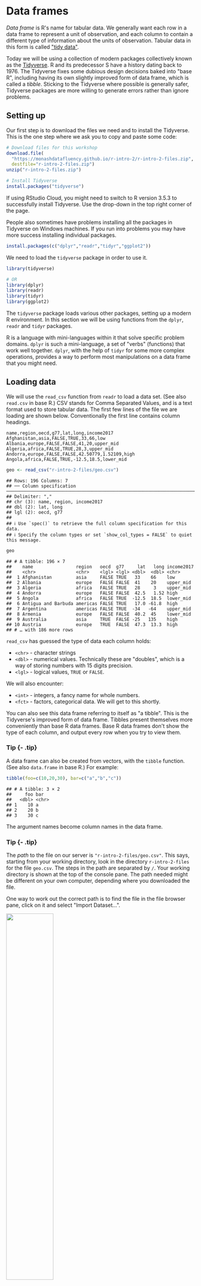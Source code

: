 # Data frames



*Data frame* is R's name for tabular data. We generally want each row in a data frame to represent a unit of observation, and each column to contain a different type of information about the units of observation. Tabular data in this form is called ["tidy data"](http://vita.had.co.nz/papers/tidy-data.html).

Today we will be using a collection of modern packages collectively known as the [Tidyverse](https://www.tidyverse.org/). R and its predecessor S have a history dating back to 1976. The Tidyverse fixes some dubious design decisions baked into "base R", including having its own slightly improved form of data frame, which is called a *tibble*. Sticking to the Tidyverse where possible is generally safer, Tidyverse packages are more willing to generate errors rather than ignore problems.


## Setting up

Our first step is to download the files we need and to install the Tidyverse. This is the one step where we ask you to copy and paste some code:


```r
# Download files for this workshop
download.file(
  "https://monashdatafluency.github.io/r-intro-2/r-intro-2-files.zip",
  destfile="r-intro-2-files.zip")
unzip("r-intro-2-files.zip")

# Install Tidyverse
install.packages("tidyverse")
```

If using RStudio Cloud, you might need to switch to R version 3.5.3 to successfully install Tidyverse. Use the drop-down in the top right corner of the page.

People also sometimes have problems installing all the packages in Tidyverse on Windows machines. If you run into problems you may have more success installing individual packages.


```r
install.packages(c("dplyr","readr","tidyr","ggplot2"))
```

We need to load the `tidyverse` package in order to use it.


```r
library(tidyverse)

# OR
library(dplyr)
library(readr)
library(tidyr)
library(ggplot2)
```

The `tidyverse` package loads various other packages, setting up a modern R environment. In this section we will be using functions from the `dplyr`, `readr` and `tidyr` packages.

R is a language with mini-languages within it that solve specific problem domains. `dplyr` is such a mini-language, a set of "verbs" (functions) that work well together. `dplyr`, with the help of `tidyr` for some more complex operations, provides a way to perform most manipulations on a data frame that you might need.


## Loading data

We will use the `read_csv` function from `readr` to load a data set. (See also `read.csv` in base R.) CSV stands for Comma Separated Values, and is a text format used to store tabular data. The first few lines of the file we are loading are shown below. Conventionally the first line contains column headings.

```
name,region,oecd,g77,lat,long,income2017
Afghanistan,asia,FALSE,TRUE,33,66,low
Albania,europe,FALSE,FALSE,41,20,upper_mid
Algeria,africa,FALSE,TRUE,28,3,upper_mid
Andorra,europe,FALSE,FALSE,42.50779,1.52109,high
Angola,africa,FALSE,TRUE,-12.5,18.5,lower_mid
```


```r
geo <- read_csv("r-intro-2-files/geo.csv")
```

```
## Rows: 196 Columns: 7
## ── Column specification ────────────────────────────────────────────────────────────────────────────────────────────────────
## Delimiter: ","
## chr (3): name, region, income2017
## dbl (2): lat, long
## lgl (2): oecd, g77
## 
## ℹ Use `spec()` to retrieve the full column specification for this data.
## ℹ Specify the column types or set `show_col_types = FALSE` to quiet this message.
```

```r
geo
```

```
## # A tibble: 196 × 7
##    name                region   oecd  g77     lat   long income2017
##    <chr>               <chr>    <lgl> <lgl> <dbl>  <dbl> <chr>     
##  1 Afghanistan         asia     FALSE TRUE   33    66    low       
##  2 Albania             europe   FALSE FALSE  41    20    upper_mid 
##  3 Algeria             africa   FALSE TRUE   28     3    upper_mid 
##  4 Andorra             europe   FALSE FALSE  42.5   1.52 high      
##  5 Angola              africa   FALSE TRUE  -12.5  18.5  lower_mid 
##  6 Antigua and Barbuda americas FALSE TRUE   17.0 -61.8  high      
##  7 Argentina           americas FALSE TRUE  -34   -64    upper_mid 
##  8 Armenia             europe   FALSE FALSE  40.2  45    lower_mid 
##  9 Australia           asia     TRUE  FALSE -25   135    high      
## 10 Austria             europe   TRUE  FALSE  47.3  13.3  high      
## # … with 186 more rows
```

`read_csv` has guessed the type of data each column holds:

* `<chr>` - character strings
* `<dbl>` - numerical values. Technically these are "doubles", which is a way of storing numbers with 15 digits precision.
* `<lgl>` - logical values, `TRUE` or `FALSE`.

We will also encounter:

* `<int>` - integers, a fancy name for whole numbers.
* `<fct>` - factors, categorical data. We will get to this shortly.


You can also see this data frame referring to itself as "a tibble". This is the Tidyverse's improved form of data frame. Tibbles present themselves more conveniently than base R data frames. Base R data frames don't show the type of each column, and output every row when you try to view them.


### Tip {- .tip}

A data frame can also be created from vectors, with the `tibble` function. (See also `data.frame` in base R.) For example:


```r
tibble(foo=c(10,20,30), bar=c("a","b","c"))
```

```
## # A tibble: 3 × 2
##     foo bar  
##   <dbl> <chr>
## 1    10 a    
## 2    20 b    
## 3    30 c
```

The argument names become column names in the data frame.

### Tip {- .tip}

The *path* to the file on our server is `"r-intro-2-files/geo.csv"`. This says, starting from your working directory, look in the directory `r-intro-2-files` for the file `geo.csv`. The steps in the path are separated by `/`. Your working directory is shown at the top of the console pane. The path needed might be different on your own computer, depending where you downloaded the file.

One way to work out the correct path is to find the file in the file browser pane, click on it and select "Import Dataset...".

<img src="figures/import.png" width="50%" style="display: block; margin: auto auto auto 0;" />


## Exploring

The `View` function gives us a spreadsheet-like view of the data frame.

```
View(geo)
```

`print` with the `n` argument can be used to show more than the first 10 rows on the console.


```r
print(geo, n=200)
```

We can extract details of the data frame with further functions:


```r
nrow(geo)
```

```
## [1] 196
```

```r
ncol(geo)
```

```
## [1] 7
```

```r
colnames(geo)
```

```
## [1] "name"       "region"     "oecd"       "g77"        "lat"       
## [6] "long"       "income2017"
```

```r
summary(geo)
```

```
##      name              region             oecd            g77         
##  Length:196         Length:196         Mode :logical   Mode :logical  
##  Class :character   Class :character   FALSE:165       FALSE:65       
##  Mode  :character   Mode  :character   TRUE :31        TRUE :131      
##                                                                       
##                                                                       
##                                                                       
##       lat              long           income2017       
##  Min.   :-42.00   Min.   :-175.000   Length:196        
##  1st Qu.:  4.00   1st Qu.:  -5.625   Class :character  
##  Median : 17.42   Median :  21.875   Mode  :character  
##  Mean   : 19.03   Mean   :  23.004                     
##  3rd Qu.: 39.82   3rd Qu.:  51.892                     
##  Max.   : 65.00   Max.   : 179.145
```


## Indexing data frames

Data frames can be subset using `[row,column]` syntax.


```r
geo[4,2]
```

```
## # A tibble: 1 × 1
##   region
##   <chr> 
## 1 europe
```

Note that while this is a single value, it is still wrapped in a data frame. (This is a behaviour specific to Tidyverse data frames.) More on this in a moment.

Columns can be given by name.


```r
geo[4,"region"]
```

```
## # A tibble: 1 × 1
##   region
##   <chr> 
## 1 europe
```

The column or row may be omitted, thereby retrieving the entire row or column.


```r
geo[4,]
```

```
## # A tibble: 1 × 7
##   name    region oecd  g77     lat  long income2017
##   <chr>   <chr>  <lgl> <lgl> <dbl> <dbl> <chr>     
## 1 Andorra europe FALSE FALSE  42.5  1.52 high
```

```r
geo[,"region"]
```

```
## # A tibble: 196 × 1
##    region  
##    <chr>   
##  1 asia    
##  2 europe  
##  3 africa  
##  4 europe  
##  5 africa  
##  6 americas
##  7 americas
##  8 europe  
##  9 asia    
## 10 europe  
## # … with 186 more rows
```

Multiple rows or columns may be retrieved using a vector.


```r
rows_wanted <- c(1,3,5)
geo[rows_wanted,]
```

```
## # A tibble: 3 × 7
##   name        region oecd  g77     lat  long income2017
##   <chr>       <chr>  <lgl> <lgl> <dbl> <dbl> <chr>     
## 1 Afghanistan asia   FALSE TRUE   33    66   low       
## 2 Algeria     africa FALSE TRUE   28     3   upper_mid 
## 3 Angola      africa FALSE TRUE  -12.5  18.5 lower_mid
```

Vector indexing can also be written on a single line.


```r
geo[c(1,3,5),]
```

```
## # A tibble: 3 × 7
##   name        region oecd  g77     lat  long income2017
##   <chr>       <chr>  <lgl> <lgl> <dbl> <dbl> <chr>     
## 1 Afghanistan asia   FALSE TRUE   33    66   low       
## 2 Algeria     africa FALSE TRUE   28     3   upper_mid 
## 3 Angola      africa FALSE TRUE  -12.5  18.5 lower_mid
```

```r
geo[1:7,]
```

```
## # A tibble: 7 × 7
##   name                region   oecd  g77     lat   long income2017
##   <chr>               <chr>    <lgl> <lgl> <dbl>  <dbl> <chr>     
## 1 Afghanistan         asia     FALSE TRUE   33    66    low       
## 2 Albania             europe   FALSE FALSE  41    20    upper_mid 
## 3 Algeria             africa   FALSE TRUE   28     3    upper_mid 
## 4 Andorra             europe   FALSE FALSE  42.5   1.52 high      
## 5 Angola              africa   FALSE TRUE  -12.5  18.5  lower_mid 
## 6 Antigua and Barbuda americas FALSE TRUE   17.0 -61.8  high      
## 7 Argentina           americas FALSE TRUE  -34   -64    upper_mid
```


## Columns are vectors

Ok, so how do we actually get data out of a data frame?

Under the hood, a data frame is a list of column vectors. We can use `$` to retrieve columns. Occasionally it is also useful to use `[[ ]]` to retrieve columns, for example if the column name we want is stored in a variable.


```r
head( geo$region )
```

```
## [1] "asia"     "europe"   "africa"   "europe"   "africa"   "americas"
```

```r
head( geo[["region"]] )
```

```
## [1] "asia"     "europe"   "africa"   "europe"   "africa"   "americas"
```

To get the "region" value of the 4th row as above, but unwrapped, we can use:


```r
geo$region[4]
```

```
## [1] "europe"
```

For example, to plot the longitudes and latitudes we could use:


```r
plot(geo$long, geo$lat)
```

<img src="data_frames_files/figure-html/unnamed-chunk-17-1.png" width="576" style="display: block; margin: auto;" />


### Quiz: reading R code {- .challenge}

You encounter some wild R code, and aren't sure what it does. Based on R syntax you've encountered so far, what roles are the different names in this code playing?

```
highest <- geo$name[ head(order(geo$lat, decreasing=TRUE), n=10) ]
```

Find all examples of:

A. The name of a variable to store a value to. \
B. The name of a variable to retrieve the value from. \
C. The name of a column to get from a data frame. \
D. The name of a function to call. \
E. The name of an argument to a function call. \

See [here](https://monashdatafluency.github.io/r-intro-2/answers-reading-r-code.html) for answers.


## Logical indexing

A method of indexing that we haven't discussed yet is logical indexing. Instead of specifying the row number or numbers that we want, we can give a logical vector which is `TRUE` for the rows we want and `FALSE` otherwise. This can also be used with vectors.

We will first do this in a slightly verbose way in order to understand it, then learn a more concise way to do this using the `dplyr` package.

Southern countries have latitude less than zero.


```r
is_southern <- geo$lat < 0

head(is_southern)
```

```
## [1] FALSE FALSE FALSE FALSE  TRUE FALSE
```

```r
sum(is_southern)
```

```
## [1] 40
```

`sum` treats TRUE as 1 and FALSE as 0, so it tells us the number of TRUE elements in the vector.

We can use this logical vector to get the southern countries from `geo`:


```r
geo[is_southern,]
```

```
## # A tibble: 40 × 7
##    name             region   oecd  g77     lat  long income2017
##    <chr>            <chr>    <lgl> <lgl> <dbl> <dbl> <chr>     
##  1 Angola           africa   FALSE TRUE  -12.5  18.5 lower_mid 
##  2 Argentina        americas FALSE TRUE  -34   -64   upper_mid 
##  3 Australia        asia     TRUE  FALSE -25   135   high      
##  4 Bolivia          americas FALSE TRUE  -17   -65   lower_mid 
##  5 Botswana         africa   FALSE TRUE  -22    24   upper_mid 
##  6 Brazil           americas FALSE TRUE  -10   -55   upper_mid 
##  7 Burundi          africa   FALSE TRUE   -3.5  30   low       
##  8 Chile            americas TRUE  TRUE  -33.5 -70.6 high      
##  9 Comoros          africa   FALSE TRUE  -12.2  44.4 low       
## 10 Congo, Dem. Rep. africa   FALSE TRUE   -2.5  23.5 low       
## # … with 30 more rows
```

Comparison operators available are:

* `x == y ` -- "equal to"
* `x != y ` -- "not equal to"
* `x < y  ` -- "less than"
* `x > y  ` -- "greater than"
* `x <= y ` -- "less than or equal to"
* `x >= y ` -- "greater than or equal to"

More complicated conditions can be constructed using logical operators:

* `a & b ` -- "and", TRUE only if both `a` and `b` are TRUE.
* `a | b ` -- "or", TRUE if either `a` or `b` or both are TRUE.
* `! a   ` -- "not" , TRUE if `a` is FALSE, and FALSE if `a` is TRUE.

The `oecd` column of `geo` tells which countries are in the Organisation for Economic Co-operation and Development, and the `g77` column tells which countries are in the Group of 77 (an alliance of developing nations). We could see which OECD countries are in the southern hemisphere with:


```r
southern_oecd <- is_southern & geo$oecd

geo[southern_oecd,]
```

```
## # A tibble: 3 × 7
##   name        region   oecd  g77     lat  long income2017
##   <chr>       <chr>    <lgl> <lgl> <dbl> <dbl> <chr>     
## 1 Australia   asia     TRUE  FALSE -25   135   high      
## 2 Chile       americas TRUE  TRUE  -33.5 -70.6 high      
## 3 New Zealand asia     TRUE  FALSE -42   174   high
```

`is_southern` seems like it should be kept within our `geo` data frame for future use. We can add it as a new column of the data frame with:


```r
geo$southern <- is_southern

geo
```

```
## # A tibble: 196 × 8
##    name                region   oecd  g77     lat   long income2017 southern
##    <chr>               <chr>    <lgl> <lgl> <dbl>  <dbl> <chr>      <lgl>   
##  1 Afghanistan         asia     FALSE TRUE   33    66    low        FALSE   
##  2 Albania             europe   FALSE FALSE  41    20    upper_mid  FALSE   
##  3 Algeria             africa   FALSE TRUE   28     3    upper_mid  FALSE   
##  4 Andorra             europe   FALSE FALSE  42.5   1.52 high       FALSE   
##  5 Angola              africa   FALSE TRUE  -12.5  18.5  lower_mid  TRUE    
##  6 Antigua and Barbuda americas FALSE TRUE   17.0 -61.8  high       FALSE   
##  7 Argentina           americas FALSE TRUE  -34   -64    upper_mid  TRUE    
##  8 Armenia             europe   FALSE FALSE  40.2  45    lower_mid  FALSE   
##  9 Australia           asia     TRUE  FALSE -25   135    high       TRUE    
## 10 Austria             europe   TRUE  FALSE  47.3  13.3  high       FALSE   
## # … with 186 more rows
```


### Challenge: logical indexing {- .challenge}


1. Which country is in both the OECD and the G77?

2. Which countries are in neither the OECD nor the G77?

2. Which countries are in the Americas? These have longitudes between -150 and -40. 


### A `dplyr` shorthand

The above method is a little laborious. We have to keep mentioning the name of the data frame, and there is a lot of punctuation to keep track of. `dplyr` provides a slightly magical function called `filter` which lets us write more concisely. For example:


```r
filter(geo, lat < 0 & oecd)
```

```
## # A tibble: 3 × 8
##   name        region   oecd  g77     lat  long income2017 southern
##   <chr>       <chr>    <lgl> <lgl> <dbl> <dbl> <chr>      <lgl>   
## 1 Australia   asia     TRUE  FALSE -25   135   high       TRUE    
## 2 Chile       americas TRUE  TRUE  -33.5 -70.6 high       TRUE    
## 3 New Zealand asia     TRUE  FALSE -42   174   high       TRUE
```

In the second argument, we are able to refer to columns of the data frame as though they were variables. The code is beautiful, but also opaque. It's important to understand that under the hood we are creating and combining logical vectors.



## Factors

The `count` function from `dplyr` can help us understand the contents of some of the columns in `geo`. `count` is also *magical*, we can refer to columns of the data frame directly in the arguments to `count`.


```r
count(geo, region)
```

```
## # A tibble: 4 × 2
##   region       n
##   <chr>    <int>
## 1 africa      54
## 2 americas    35
## 3 asia        59
## 4 europe      48
```

```r
count(geo, income2017)
```

```
## # A tibble: 4 × 2
##   income2017     n
##   <chr>      <int>
## 1 high          58
## 2 low           31
## 3 lower_mid     52
## 4 upper_mid     55
```

One annoyance here is that the different categories in `income2017` aren't in a sensible order. This comes up quite often, for example when sorting or plotting categorical data. R's solution is a further type of vector called a *factor* (think a factor of an experimental design). A factor holds categorical data, and has an associated ordered set of *levels*. It is otherwise quite similar to a character vector.

Any sort of vector can be converted to a factor using the `factor` function. This function defaults to placing the levels in alphabetical order, but takes a `levels` argument that can override this.


```r
head( factor(geo$income2017, levels=c("low","lower_mid","upper_mid","high")) )
```

```
## [1] low       upper_mid upper_mid high      lower_mid high     
## Levels: low lower_mid upper_mid high
```

We should modify the `income2017` column of the `geo` table in order to use this:


```r
geo$income2017 <- factor(geo$income2017, levels=c("low","lower_mid","upper_mid","high"))
```

`count` now produces the desired order of output:


```r
count(geo, income2017)
```

```
## # A tibble: 4 × 2
##   income2017     n
##   <fct>      <int>
## 1 low           31
## 2 lower_mid     52
## 3 upper_mid     55
## 4 high          58
```

When `plot` is given a factor, it shows a bar plot:


```r
plot(geo$income2017)
```

<img src="data_frames_files/figure-html/unnamed-chunk-27-1.png" width="576" style="display: block; margin: auto;" />

When given two factors, it shows a mosaic plot:


```r
plot(geo$income2017, factor(geo$oecd))
```

<img src="data_frames_files/figure-html/unnamed-chunk-28-1.png" width="576" style="display: block; margin: auto;" />

Similarly we can count two categorical columns at once.


```r
count(geo, income2017, oecd)
```

```
## # A tibble: 6 × 3
##   income2017 oecd      n
##   <fct>      <lgl> <int>
## 1 low        FALSE    31
## 2 lower_mid  FALSE    52
## 3 upper_mid  FALSE    53
## 4 upper_mid  TRUE      2
## 5 high       FALSE    29
## 6 high       TRUE     29
```

## Readability vs tidyness

The counts we obtained counting `income2017` vs `oecd` were properly tidy in the sense of containing a single unit of observation per row. However to view the data, it would be more convenient to have income as columns and OECD membership as rows. We can use the `pivot_wider` function from `tidyr` to achieve this. (This is also sometimes also called a "cast" or a "spread".)


```r
counts <- count(geo, income2017, oecd)
pivot_wider(counts, names_from=income2017, values_from=n)
```

```
## # A tibble: 2 × 5
##   oecd    low lower_mid upper_mid  high
##   <lgl> <int>     <int>     <int> <int>
## 1 FALSE    31        52        53    29
## 2 TRUE     NA        NA         2    29
```

We could further specify `values_fill=list(n=0)` to fill in the `NA` values with 0. Or when using `count`, make sure all the relevant columns are factors and specify `.drop=FALSE`.

### Tip {- .tip}

Tidying is often the first step when exploring a data-set. The [tidyr](http://tidyr.tidyverse.org/) package contains a number of useful functions that help tidy (or un-tidy!) data. We've just seen `pivot_wider` which spreads two columns into multiple columns. The inverse of `pivot_wider` is `pivot_longer`, which gathers multiple columns into two columns: a column of column names, and a column of values. `pivot_longer` is often the first step when tidying a dataset you have received from the wild. (This is sometimes also called a "melt" or a "gather".) 


### Challenge: counting {- .challenge}

Investigate how many OECD and non-OECD nations come from the northern and southern hemispheres.

1. Using `count`.
2. By making a mosaic plot.

Remember you may need to convert columns to factors for `plot` to work, and that a `southern` column could be added to `geo` with:


```r
geo$southern <- geo$lat < 0
```


## Sorting

Data frames can be sorted using the `arrange` function in `dplyr`.


```r
arrange(geo, lat)
```

```
## # A tibble: 196 × 8
##    name         region   oecd  g77     lat  long income2017 southern
##    <chr>        <chr>    <lgl> <lgl> <dbl> <dbl> <fct>      <lgl>   
##  1 New Zealand  asia     TRUE  FALSE -42   174   high       TRUE    
##  2 Argentina    americas FALSE TRUE  -34   -64   upper_mid  TRUE    
##  3 Chile        americas TRUE  TRUE  -33.5 -70.6 high       TRUE    
##  4 Uruguay      americas FALSE TRUE  -33   -56   high       TRUE    
##  5 Lesotho      africa   FALSE TRUE  -29.5  28.2 lower_mid  TRUE    
##  6 South Africa africa   FALSE TRUE  -29    24   upper_mid  TRUE    
##  7 Swaziland    africa   FALSE TRUE  -26.5  31.5 lower_mid  TRUE    
##  8 Australia    asia     TRUE  FALSE -25   135   high       TRUE    
##  9 Paraguay     americas FALSE TRUE  -23.3 -58   upper_mid  TRUE    
## 10 Botswana     africa   FALSE TRUE  -22    24   upper_mid  TRUE    
## # … with 186 more rows
```

Numeric columns are sorted in numeric order. Character columns will be sorted in alphabetical order. Factor columns are sorted in order of their levels. The `desc` helper function can be used to sort in descending order.


```r
arrange(geo, desc(name))
```

```
## # A tibble: 196 × 8
##    name           region   oecd  g77     lat   long income2017 southern
##    <chr>          <chr>    <lgl> <lgl> <dbl>  <dbl> <fct>      <lgl>   
##  1 Zimbabwe       africa   FALSE TRUE  -19    29.8  low        TRUE    
##  2 Zambia         africa   FALSE TRUE  -14.3  28.5  lower_mid  TRUE    
##  3 Yemen          asia     FALSE TRUE   15.5  47.5  lower_mid  FALSE   
##  4 Vietnam        asia     FALSE TRUE   16.2 108.   lower_mid  FALSE   
##  5 Venezuela      americas FALSE TRUE    8   -66    upper_mid  FALSE   
##  6 Vanuatu        asia     FALSE TRUE  -16   167    lower_mid  TRUE    
##  7 Uzbekistan     asia     FALSE FALSE  41.7  63.8  lower_mid  FALSE   
##  8 Uruguay        americas FALSE TRUE  -33   -56    high       TRUE    
##  9 United States  americas TRUE  FALSE  39.8 -98.5  high       FALSE   
## 10 United Kingdom europe   TRUE  FALSE  54.8  -2.70 high       FALSE   
## # … with 186 more rows
```


## Joining data frames

Let's move on to a larger data set. This is from the [Gapminder](https://www.gapminder.org) project and contains information about countries over time.


```r
gap <- read_csv("r-intro-2-files/gap-minder.csv")
gap
```

```
## # A tibble: 4,312 × 5
##    name                 year population gdp_percap life_exp
##    <chr>               <dbl>      <dbl>      <dbl>    <dbl>
##  1 Afghanistan          1800    3280000        603     28.2
##  2 Albania              1800     410445        667     35.4
##  3 Algeria              1800    2503218        715     28.8
##  4 Andorra              1800       2654       1197     NA  
##  5 Angola               1800    1567028        618     27.0
##  6 Antigua and Barbuda  1800      37000        757     33.5
##  7 Argentina            1800     534000       1507     33.2
##  8 Armenia              1800     413326        514     34  
##  9 Australia            1800     351014        814     34.0
## 10 Austria              1800    3205587       1847     34.4
## # … with 4,302 more rows
```

### Quiz {.challenge -}

What is the unit of observation in this new data frame?

### {-}

It would be useful to have general information about countries from `geo` available as columns when we use this data frame. `gap` and `geo` share a column called `name` which can be used to match rows from one to the other. 


```r
gap_geo <- left_join(gap, geo, by="name")
gap_geo
```

```
## # A tibble: 4,312 × 12
##    name     year popul…¹ gdp_p…² life_…³ region oecd  g77     lat   long incom…⁴
##    <chr>   <dbl>   <dbl>   <dbl>   <dbl> <chr>  <lgl> <lgl> <dbl>  <dbl> <fct>  
##  1 Afghan…  1800 3280000     603    28.2 asia   FALSE TRUE   33    66    low    
##  2 Albania  1800  410445     667    35.4 europe FALSE FALSE  41    20    upper_…
##  3 Algeria  1800 2503218     715    28.8 africa FALSE TRUE   28     3    upper_…
##  4 Andorra  1800    2654    1197    NA   europe FALSE FALSE  42.5   1.52 high   
##  5 Angola   1800 1567028     618    27.0 africa FALSE TRUE  -12.5  18.5  lower_…
##  6 Antigu…  1800   37000     757    33.5 ameri… FALSE TRUE   17.0 -61.8  high   
##  7 Argent…  1800  534000    1507    33.2 ameri… FALSE TRUE  -34   -64    upper_…
##  8 Armenia  1800  413326     514    34   europe FALSE FALSE  40.2  45    lower_…
##  9 Austra…  1800  351014     814    34.0 asia   TRUE  FALSE -25   135    high   
## 10 Austria  1800 3205587    1847    34.4 europe TRUE  FALSE  47.3  13.3  high   
## # … with 4,302 more rows, 1 more variable: southern <lgl>, and abbreviated
## #   variable names ¹​population, ²​gdp_percap, ³​life_exp, ⁴​income2017
```

The output contains all ways of pairing up rows by `name`. In this case each row of `geo` pairs up with multiple rows of `gap`.

The "left" in "left join" refers to how rows that can't be paired up are handled. `left_join` keeps all rows from the first data frame but not the second. This is a good default when the intent is to attaching some extra information to a data frame. `inner_join` discards all rows that can't be paired up. `full_join` keeps all rows from both data frames. 


## Further reading

We've covered the fundamentals of dplyr and data frames, but there is much more to learn. Notably, we haven't covered the use of the pipe `%>%` to chain `dplyr` verbs together. The ["R for Data Science" book](http://r4ds.had.co.nz/) is an excellent source to learn more. The Monash Data Fluency ["Programming and Tidy data analysis in R" course](https://monashdatafluency.github.io/r-progtidy/) also covers this. 











